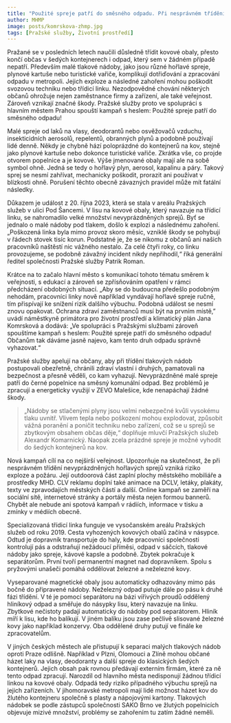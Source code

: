 ```yaml
---
title: "Použité spreje patří do směsného odpadu. Při nesprávném třídění vzniká riziko exploze a požáru"
author: MHMP
image: posts/komrskova-zhmp.jpg
tags: [Pražské služby, Životní prostředí]
---
```


Pražané se v posledních letech naučili důsledně třídit kovové obaly, přesto končí občas v šedých kontejnerech i odpad, který sem v žádném případě nepatří. Především malé tlakové nádoby, jako jsou různé hořlavé spreje, plynové kartuše nebo turistické vařiče, komplikují dotřiďování a zpracování odpadu v metropoli. Jejich exploze a následné zahoření mohou poškodit svozovou techniku nebo třídicí linku. Nezodpovědné chování některých občanů ohrožuje nejen zaměstnance firmy a zařízení, ale také veřejnost. Zároveň vznikají značné škody. Pražské služby proto ve spolupráci s hlavním městem Prahou spouští kampaň s heslem: Použité spreje patří do směsného odpadu!

Malé spreje od laků na vlasy, deodorantů nebo osvěžovačů vzduchu, insekticidních aerosolů, repelentů, obranných plynů a podobně používají lidé denně. Někdy je chybně hází poloprázdné do kontejnerů na kov, stejně jako plynové kartuše nebo dokonce turistické vařiče. Zkrátka vše, co projde otvorem popelnice a je kovové. Výše jmenované obaly mají ale na sobě symbol ohně. Jedná se tedy o hořlavý plyn, aerosol, kapalinu a páry. Takový sprej se nesmí zahřívat, mechanicky poškodit, prorazit ani používat v blízkosti ohně. Porušení těchto obecně závazných pravidel může mít fatální následky.

Důkazem je událost z 20. října 2023, která se stala v areálu Pražských služeb v ulici Pod Šancemi. V lisu na kovové obaly, který navazuje na třídicí linku, se nahromadilo velké množství nevyprázdněných sprejů. Byť se jednalo o malé nádoby pod tlakem, došlo k explozi a následnému zahoření. „Poškozená linka byla mimo provoz skoro měsíc, vzniklé škody se pohybují v řádech stovek tisíc korun. Podstatné je, že se nikomu z občanů ani našich pracovníků naštěstí nic vážného nestalo. Za celé čtyři roky, co linku provozujeme, se podobně závažný incident nikdy nepřihodil,“ říká generální ředitel společnosti Pražské služby Patrik Roman.

Krátce na to začalo hlavní město s komunikací tohoto tématu směrem k veřejnosti, s edukací a zároveň se zpřísňováním opatření v rámci předcházení obdobných situací. „Aby se do budoucna předešlo podobným nehodám, pracovníci linky nově například vyndávají hořlavé spreje ručně, tím přispívají ke snížení rizik dalšího výbuchu. Podobná událost se nesmí znovu opakovat. Ochrana zdraví zaměstnanců musí být na prvním místě,” uvádí náměstkyně primátora pro životní prostředí a klimatický plán Jana Komrsková a dodává: „Ve spolupráci s Pražskými službami zároveň spouštíme kampaň s heslem: Použité spreje patří do směsného odpadu! Občanům tak dáváme jasně najevo, kam tento druh odpadu správně vyhazovat.“

Pražské služby apelují na občany, aby při třídění tlakových nádob postupovali obezřetně, chránili zdraví vlastní i druhých, pamatovali na bezpečnost a přesně věděli, co kam vyhazují. Nevyprázdněné malé spreje patří do černé popelnice na směsný komunální odpad. Bez problémů je zpracují a energeticky využijí v ZEVO Malešice, kde nenapáchají žádné škody.

> „Nádoby se stlačenými plyny jsou velmi nebezpečné kvůli vysokému tlaku uvnitř. Vlivem tepla nebo poškození mohou explodovat, způsobit vážná poranění a poničit techniku nebo zařízení, což se u sprejů se zbytkovým obsahem občas děje,“ doplňuje mluvčí Pražských služeb Alexandr Komarnický. Naopak zcela prázdné spreje je možné vyhodit do šedých kontejnerů na kov.

Nová kampaň cílí na co nejširší veřejnost. Upozorňuje na skutečnost, že při nesprávném třídění nevyprázdněných hořlavých sprejů vzniká riziko exploze a požáru. Její outdoorová část zaplní plochy městského mobiliáře a prostředky MHD. CLV reklamu doplní také animace na DCLV, letáky, plakáty, texty ve zpravodajích městských částí a další. Online kampaň se zaměří na sociální sítě, internetové stránky a portály města nejen formou bannerů. Chybět ale nebude ani spotová kampaň v rádiích, informace v tisku a zmínky v médiích obecně.

Specializovaná třídicí linka funguje ve vysočanském areálu Pražských služeb od roku 2019. Cesta vyhozených kovových obalů začíná v násypce. Odtud je dopravník transportuje do haly, kde pracovníci společnosti kontrolují pás a odstraňují nežádoucí příměsi, odpad v sáčcích, tlakové nádoby jako spreje, kávové kapsle a podobně. Zbytek pokračuje k separátorům. První tvoří permanentní magnet nad dopravníkem. Spolu s pryžovými unašeči pomáhá oddělovat železné a neželezné kovy.

Vyseparované magnetické obaly jsou automaticky odhazovány mimo pás bočně do připravené nádoby. Neželezný odpad putuje dále po pásu k druhé fázi třídění. V té je pomocí separátoru na bázi vířivých proudů oddělený hliníkový odpad a směřuje do násypky lisu, který navazuje na linku. Zbytkové nečistoty padají automaticky do nádoby pod separátorem. Hliník míří k lisu, kde ho balíkují. V jiném balíku jsou zase pečlivě slisované železné kovy jako například konzervy. Oba oddělené druhy putují ve finále ke zpracovatelům.

V jiných českých městech ale přistupují k separaci malých tlakových nádob oproti Praze odlišně. Například v Plzni, Olomouci a Zlíně mohou občané házet laky na vlasy, deodoranty a další spreje do klasických šedých kontejnerů. Jejich obsah pak rovnou předávají externím firmám, které za ně tento odpad zpracují. Narozdíl od hlavního města nedisponují žádnou třídicí linkou na kovové obaly. Odpadá tedy riziko případného výbuchu sprejů na jejich zařízeních. V jihomoravské metropoli mají lidé možnost házet kov do žlutého kontejneru společně s plasty a nápojovými kartony. Tlakových nádobek se podle zástupců společnosti SAKO Brno ve žlutých popelnicích objevuje mizivé množství, problémy se zahořením tu zatím žádné neměli. 
